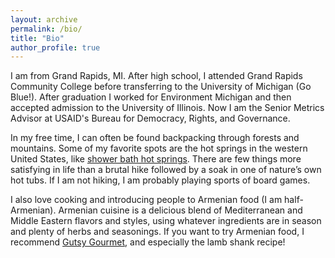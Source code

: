```yaml
---
layout: archive
permalink: /bio/
title: "Bio"
author_profile: true
---
```


I am from Grand Rapids, MI.  After high school, I attended Grand Rapids Community College before transferring to the University of Michigan (Go Blue!).  After graduation I worked for Environment Michigan and then accepted admission to the University of Illinois. Now I am the Senior Metrics Advisor at USAID's Bureau for Democracy, Rights, and Governance.

<!--I pursue research with two goals in mind: (1) develop and refine theories that teach us about political behavior and (2) bring evidence to policy debates.  Those goals have attracted me to survey experiments and collaborations with NGOs and governments to implement field experiments, but I am also interested in longitudinal analyses, lab experiments, and causal inference statistics.-->

In my free time, I can often be found backpacking through forests and mountains.  Some of my favorite spots are the hot springs in the western United States, like [shower bath hot springs](https://www.10adventures.com/hikes/salmon-challis-national-forest/shower-bath-hot-springs-hike/).  There are few things more satisfying in life than a brutal hike followed by a soak in one of nature’s own hot tubs. If I am not hiking, I am probably playing sports of board games.

I also love cooking and introducing people to Armenian food (I am half-Armenian).  Armenian cuisine is a delicious blend of Mediterranean and Middle Eastern flavors and styles, using whatever ingredients are in season and plenty of herbs and seasonings.  If you want to try Armenian food, I recommend [Gutsy Gourmet](https://www.thegutsygourmet.net/armenian.html), and especially the lamb shank recipe!
